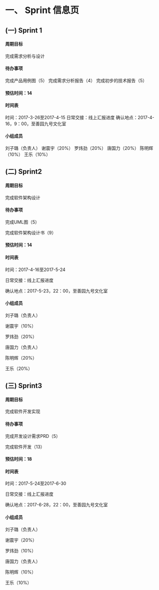 # 一、     Sprint 信息页

## (一)    Sprint 1

####   周期目标

  完成需求分析与设计

####   待办事项

  完成产品用例图（5）
  完成需求分析报告（4）
  完成初步的技术报告（5）

####   预估时间：14

####   时间表

  时间：2017-3-26至2017-4-15
  日常交接：线上汇报进度
  确认地点：2017-4-16，9：00，至善园九号文化室

####   小组成员

  刘子璐（负责人）
  谢震宇（20%）
  罗炜劲（20%）
  唐国力（20%）
  陈明辉（10%）
  王乐（10%）

 

## (二)    Sprint2

#### 周期目标

完成软件架构设计

#### 待办事项

完成UML图（5）

完成软件架构设计书（9） 

#### 预估时间：14 

#### 时间表

时间：2017-4-16至2017-5-24

日常交接：线上汇报进度

确认地点：2017-5-23，22：00，至善园九号文化室

#### 小组成员

刘子璐（负责人）

谢震宇（10%）

罗炜劲（20%）

唐国力（负责人）

陈明辉（20%）

王乐（20%） 

## (三)        Sprint3

#### 周期目标

完成软件开发实现

#### 待办事项

完成开发设计需求PRD（5）

完成软件开发（13）

#### 预估时间：18

#### 时间表

时间：2017-5-24至2017-6-30

日常交接：线上汇报进度

确认地点：2017-6-28，22：00，至善园九号文化室

#### 小组成员

刘子璐（负责人）

谢震宇（20%）

罗炜劲（10%）

唐国力（负责人）

陈明辉（10%）

王乐（10%）